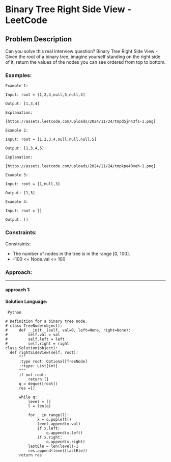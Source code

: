 # Binary Tree Right Side View - LeetCode
  
  ## Problem Description
  
  Can you solve this real interview question? Binary Tree Right Side View - Given the root of a binary tree, imagine yourself standing on the right side of it, return the values of the nodes you can see ordered from top to bottom.
  
  ### Examples:
  ```
  Example 1:

Input: root = [1,2,3,null,5,null,4]

Output: [1,3,4]

Explanation:

[https://assets.leetcode.com/uploads/2024/11/24/tmpd5jn43fs-1.png]

Example 2:

Input: root = [1,2,3,4,null,null,null,5]

Output: [1,3,4,5]

Explanation:

[https://assets.leetcode.com/uploads/2024/11/24/tmpkpe40xeh-1.png]

Example 3:

Input: root = [1,null,3]

Output: [1,3]

Example 4:

Input: root = []

Output: []
  ```
  
  ### Constraints:
  
  Constraints:

 * The number of nodes in the tree is in the range [0, 100].
 * -100 <= Node.val <= 100
  
  
  ### Approach:
  ---
  
  #### approach 1:
  

  #### Solution Language:
  ```  Python  ```
  ```
  # Definition for a binary tree node.
# class TreeNode(object):
#     def __init__(self, val=0, left=None, right=None):
#         self.val = val
#         self.left = left
#         self.right = right
class Solution(object):
    def rightSideView(self, root):
        """
        :type root: Optional[TreeNode]
        :rtype: List[int]
        """
        if not root:
            return []
        q = deque([root])
        res =[]

        while q:
            level = []
            l = len(q)

            for _ in range(l):
                x = q.popleft()
                level.append(x.val)
                if x.left:
                    q.append(x.left)
                if x.right:
                    q.append(x.right)
            lastEle = len(level)-1
            res.append(level[lastEle])   
        return res
  ```
  
